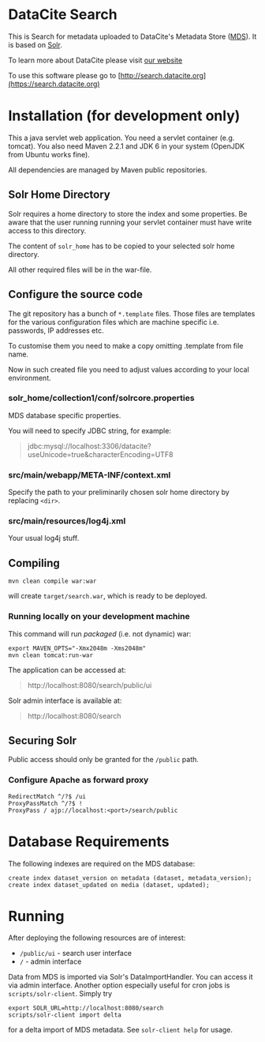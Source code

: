 # DataCite Search

This is Search for metadata uploaded to DataCite's Metadata Store ([MDS](https://mds.datacite.org)).
It is based on [Solr](http://lucene.apache.org/solr/).

To learn more about DataCite please visit [our website](http://www.datacite.org)

To use this software please go to [http://search.datacite.org](https://search.datacite.org)

# Installation (for development only)

This a java servlet web application. You need a servlet container (e.g. tomcat).
You also need Maven 2.2.1 and JDK 6 in your system (OpenJDK from Ubuntu
works fine).

All dependencies are managed by Maven public repositories.

## Solr Home Directory

Solr requires a home directory to store the index and some properties.
Be aware that the user running running your servlet container must have
write access to this directory.

The content of `solr_home` has to be copied to your selected solr home directory.

All other required files will be in the war-file.

## Configure the source code

The git repository has a bunch of `*.template` files.
Those files are templates for the various configuration files which
are machine specific i.e. passwords, IP addresses etc.

To customise them you need to make a copy omitting .template from
file name.

Now in such created file you need to adjust values according to your
local environment.

### solr_home/collection1/conf/solrcore.properties

MDS database specific properties.

You will need to specify JDBC string, for example:

> jdbc:mysql://localhost:3306/datacite?useUnicode=true&characterEncoding=UTF8


### src/main/webapp/META-INF/context.xml

Specify the path to your preliminarily chosen solr home directory by replacing `<dir>`.

### src/main/resources/log4j.xml

Your usual log4j stuff.

## Compiling

    mvn clean compile war:war

will create `target/search.war`, which is ready to be deployed.

### Running locally on your development machine

This command will run _packaged_ (i.e. not dynamic) war:

    export MAVEN_OPTS="-Xmx2048m -Xms2048m"
    mvn clean tomcat:run-war

The application can be accessed at:

> http://localhost:8080/search/public/ui

Solr admin interface is available at:

> http://localhost:8080/search

## Securing Solr

Public access should only be granted for the `/public` path.

### Configure Apache as forward proxy

    RedirectMatch ^/?$ /ui
    ProxyPassMatch ^/?$ !
    ProxyPass / ajp://localhost:<port>/search/public

# Database Requirements

The following indexes are required on the MDS database:

    create index dataset_version on metadata (dataset, metadata_version);
    create index dataset_updated on media (dataset, updated);

# Running

After deploying the following resources are of interest:

* `/public/ui` - search user interface
* `/` - admin interface

Data from MDS is imported via Solr's DataImportHandler. You can access it via admin interface.
Another option especially useful for cron jobs is `scripts/solr-client`. Simply try

    export SOLR_URL=http://localhost:8080/search
    scripts/solr-client import delta

for a delta import of MDS metadata. See `solr-client help` for usage.
